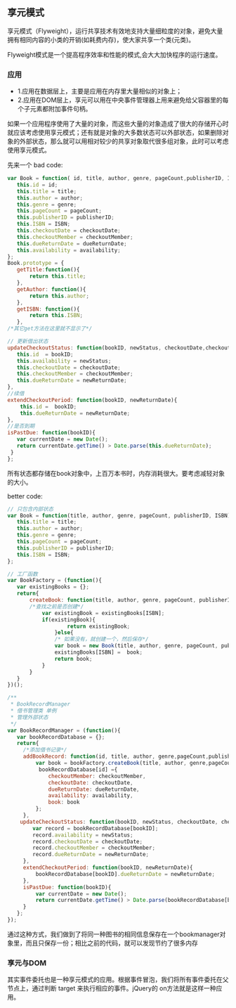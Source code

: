 ## 享元模式

享元模式（Flyweight），运行共享技术有效地支持大量细粒度的对象，避免大量拥有相同内容的小类的开销(如耗费内存)，使大家共享一个类(元类)。

Flyweight模式是一个提高程序效率和性能的模式,会大大加快程序的运行速度。

### 应用

- 1.应用在数据层上，主要是应用在内存里大量相似的对象上；
- 2.应用在DOM层上，享元可以用在中央事件管理器上用来避免给父容器里的每个子元素都附加事件句柄。

如果一个应用程序使用了大量的对象，而这些大量的对象造成了很大的存储开心时就应该考虑使用享元模式；还有就是对象的大多数状态可以外部状态，如果删除对象的外部状态，那么就可以用相对较少的共享对象取代很多组对象，此时可以考虑使用享元模式。

先来一个 bad code:

```js
var Book = function( id, title, author, genre, pageCount,publisherID, ISBN, checkoutDate, checkoutMember, dueReturnDate,availability ){
   this.id = id;
   this.title = title;
   this.author = author;
   this.genre = genre;
   this.pageCount = pageCount;
   this.publisherID = publisherID;
   this.ISBN = ISBN;
   this.checkoutDate = checkoutDate;
   this.checkoutMember = checkoutMember;
   this.dueReturnDate = dueReturnDate;
   this.availability = availability;
};
Book.prototype = {
   getTitle:function(){
       return this.title;
   },
   getAuthor: function(){
       return this.author;
   },
   getISBN: function(){
       return this.ISBN;
   },
/*其它get方法在这里就不显示了*/

// 更新借出状态
updateCheckoutStatus: function(bookID, newStatus, checkoutDate,checkoutMember, newReturnDate){
   this.id  = bookID;
   this.availability = newStatus;
   this.checkoutDate = checkoutDate;
   this.checkoutMember = checkoutMember;
   this.dueReturnDate = newReturnDate;
},
//续借
extendCheckoutPeriod: function(bookID, newReturnDate){
    this.id =  bookID;
    this.dueReturnDate = newReturnDate;
},
//是否到期
isPastDue: function(bookID){
   var currentDate = new Date();
   return currentDate.getTime() > Date.parse(this.dueReturnDate);
 }
};
```

所有状态都存储在book对象中，上百万本书时，内存消耗很大。要考虑减轻对象的大小。

better code:

```js
// 只包含内部状态
var Book = function(title, author, genre, pageCount, publisherID, ISBN){
   this.title = title;
   this.author = author;
   this.genre = genre;
   this.pageCount = pageCount;
   this.publisherID = publisherID;
   this.ISBN = ISBN;
};

// 工厂函数
var BookFactory = (function(){
   var existingBooks = {};
   return{
       createBook: function(title, author, genre, pageCount, publisherID, ISBN){
       /*查找之前是否创建*/
           var existingBook = existingBooks[ISBN];
           if(existingBook){
                   return existingBook;
               }else{
               /* 如果没有，就创建一个，然后保存*/
               var book = new Book(title, author, genre, pageCount, publisherID, ISBN);
               existingBooks[ISBN] =  book;
               return book;
           }
       }
   }
})();

/**
 * BookRecordManager
 * 借书管理类 单例
 * 管理外部状态
 */
var BookRecordManager = (function(){
   var bookRecordDatabase = {};
   return{
     /*添加借书记录*/
     addBookRecord: function(id, title, author, genre,pageCount,publisherID,ISBN, checkoutDate, checkoutMember, dueReturnDate, availability){
         var book = bookFactory.createBook(title, author, genre,pageCount,publisherID,ISBN);
          bookRecordDatabase[id] ={
             checkoutMember: checkoutMember,
             checkoutDate: checkoutDate,
             dueReturnDate: dueReturnDate,
             availability: availability,
             book: book
         };
     },
    updateCheckoutStatus: function(bookID, newStatus, checkoutDate, checkoutMember, newReturnDate){
        var record = bookRecordDatabase[bookID];
        record.availability = newStatus;
        record.checkoutDate = checkoutDate;
        record.checkoutMember = checkoutMember;
        record.dueReturnDate = newReturnDate;
     },
     extendCheckoutPeriod: function(bookID, newReturnDate){
         bookRecordDatabase[bookID].dueReturnDate = newReturnDate;
     },
     isPastDue: function(bookID){
         var currentDate = new Date();
         return currentDate.getTime() > Date.parse(bookRecordDatabase[bookID].dueReturnDate);
     }
   };
});

```

通过这种方式，我们做到了将同一种图书的相同信息保存在一个bookmanager对象里，而且只保存一份；相比之前的代码，就可以发现节约了很多内存


### 享元与DOM

其实事件委托也是一种享元模式的应用。根据事件冒泡，我们将所有事件委托在父节点上，通过判断 target 来执行相应的事件。jQuery的 on方法就是这样一种应用。
